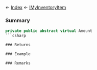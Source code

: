 ← [Index](Api-Index) ← [IMyInventoryItem](VRage.Game.ModAPI.Ingame.IMyInventoryItem)

### Summary

```csharp
private public abstract virtual Amount
```csharp

### Returns

### Example

### Remarks

